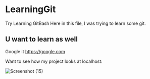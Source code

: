 # LearningGit
Try Learning GitBash
Here in this file, I was trying to learn some git.

## U want to learn as well

Google it
https://google.com

Want to see how my project looks at localhost:

![Screenshot (15)](https://user-images.githubusercontent.com/66875383/116902409-b644e500-ac58-11eb-97e7-fc03d23fcb8c.png)

